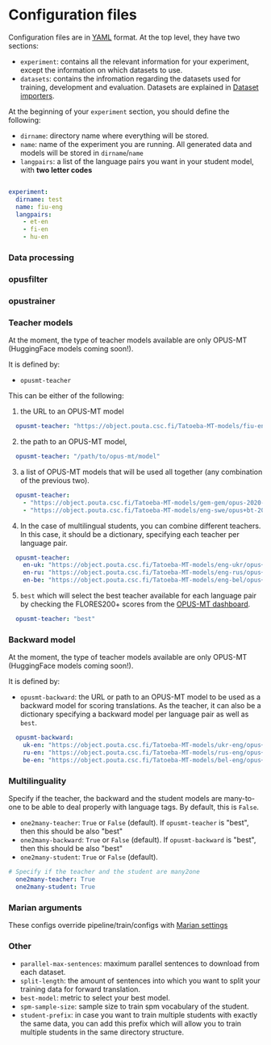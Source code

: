# Configuration files

Configuration files are in [YAML](https://yaml.org/) format.
At the top level, they have two sections:

* `experiment`: contains all the relevant information for your experiment, except the information on which datasets to use.
* `datasets`: contains the infromation regarding the datasets used for training, development and evaluation. Datasets are explained in [Dataset importers](configs/downloading_and_selecting_data.md).

At the beginning of your `experiment` section, you should define the following:

* `dirname`: directory name where everything will be stored.
* `name`: name of the experiment you are running. All generated data and models will be stored in `dirname`/`name`
* `langpairs`: a list of the language pairs you want in your student model, with **two letter codes**

```yaml

experiment:
  dirname: test
  name: fiu-eng
  langpairs:
    - et-en
    - fi-en
    - hu-en
```

### Data processing
### opusfilter
### opustrainer

### Teacher models

At the moment, the type of teacher models available are only OPUS-MT (HuggingFace models coming soon!).

It is defined by:

* `opusmt-teacher`

This can be either of the following:
1. the URL to an OPUS-MT model

```yaml
  opusmt-teacher: "https://object.pouta.csc.fi/Tatoeba-MT-models/fiu-eng/opus4m-2020-08-12.zip"
```

2. the path to an OPUS-MT model, 
```yaml
  opusmt-teacher: "/path/to/opus-mt/model"
```

3. a list of OPUS-MT models that will be used all together (any combination of the previous two).

```yaml
  opusmt-teacher:
    - "https://object.pouta.csc.fi/Tatoeba-MT-models/gem-gem/opus-2020-10-04.zip"
    - "https://object.pouta.csc.fi/Tatoeba-MT-models/eng-swe/opus+bt-2021-04-14.zip"
```


4. In the case of multilingual students, you can combine different teachers. In this case, it should be a dictionary, specifying each teacher per language pair.

```yaml
  opusmt-teacher:
    en-uk: "https://object.pouta.csc.fi/Tatoeba-MT-models/eng-ukr/opus+bt-2021-04-14.zip"
    en-ru: "https://object.pouta.csc.fi/Tatoeba-MT-models/eng-rus/opus+bt-2021-04-14.zip"
    en-be: "https://object.pouta.csc.fi/Tatoeba-MT-models/eng-bel/opus+bt-2021-03-07.zip"
```

5. `best` which will select the best teacher available for each language pair by checking the FLORES200+ scores from the [OPUS-MT dashboard](https://opus.nlpl.eu/dashboard).

```yaml
  opusmt-teacher: "best"
```

### Backward model

At the moment, the type of teacher models available are only OPUS-MT (HuggingFace models coming soon!).

It is defined by:

* `opusmt-backward`: the URL or path to an OPUS-MT model to be used as a backward model for scoring translations. As the teacher, it can also be a dictionary specifying a backward model per language pair as well as `best`.

```yaml
  opusmt-backward:
    uk-en: "https://object.pouta.csc.fi/Tatoeba-MT-models/ukr-eng/opus+bt-2021-04-30.zip"
    ru-en: "https://object.pouta.csc.fi/Tatoeba-MT-models/rus-eng/opus+bt-2021-04-30.zip"
    be-en: "https://object.pouta.csc.fi/Tatoeba-MT-models/bel-eng/opus+bt-2021-04-30.zip"
```

### Multilinguality
Specify if the teacher, the backward and the student models are many-to-one to be able to deal properly with language tags. By default, this is  `False`.

* `one2many-teacher`: `True` or `False` (default). If `opusmt-teacher` is "best", then this should be also "best"
* `one2many-backward`: `True` or `False` (default). If `opusmt-backward` is "best", then this should be also "best"
* `one2many-student`: `True` or `False` (default). 

```yaml
# Specify if the teacher and the student are many2one
  one2many-teacher: True
  one2many-student: True
```

### Marian arguments
These configs override pipeline/train/configs with [Marian settings](https://marian-nmt.github.io/docs/cmd/marian/)

### Other

* `parallel-max-sentences`: maximum parallel sentences to download from each dataset.
* `split-length`: the amount of sentences into which you want to split your training data for forward translation.
* `best-model`: metric to select your best model.
* `spm-sample-size`: sample size to train spm vocabulary of the student.
* `student-prefix`: in case you want to train multiple students with exactly the same data, you can add this prefix which will allow you to train multiple students in the same directory structure.
